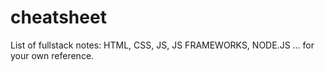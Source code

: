 # cheatsheet
List of fullstack notes: HTML, CSS, JS, JS FRAMEWORKS, NODE.JS ... for your own reference.
